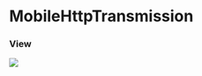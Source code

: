 # MobileHttpTransmission


### View
![](https://github.com/HatsuneMikuV/MobileHttpDemo/blob/master/test.gif)
